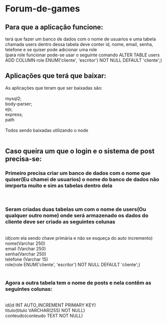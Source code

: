 # Forum-de-games

<h2>Para que a aplicação funcione:</h2> 

terá que fazer um banco de dados com o nome de usuarios e uma tabela chamada users dentro dessa tabela deve conter id, nome, email, senha, telefone e se quiser pode adicionar uma role
<br>
(para role funcionar pode-se usar o seguinte comando ALTER TABLE users ADD COLUMN role ENUM('cliente', 'escritor') NOT NULL DEFAULT 'cliente';)


<h2>Aplicações que terá que baixar:</h2>

As aplicações que teram que ser baixadas são:
<br>
<br>
mysql2;
<br>
body-parser;
<br>
ejs;
<br>
express;
<br>
path
<br>
<br>
Todos sendo baixadas utilizando o node
<br>
<br>
<h2>Caso queira um que o login e o sistema de post precisa-se:</h2>
<h3>Primeiro precisa criar um banco de dados com o nome que quiser(Eu chamei de usuarios) o nome do banco de dados não imrporta muito e sim as tabelas dentro dela</h3>
<br>
<h3>Seram criadas duas tabelas um com o nome de users(Ou qualquer outro nome) onde será armazenado os dados do cliente deve ser criado as seguintes colunas</h3>
<br>
id(com ela sendo chave primária e não se esqueça do auto incremento)
<br>
nome(Varchar 250)
<br>
email (Varchar 250)
<br>
senha(Varchar 250)
<br>
telefone (Varchar 15)
<br>
role(role ENUM('cliente', 'escritor') NOT NULL DEFAULT 'cliente';)
<br>
<br>
<h3>Agora a outra tabela tem o nome de posts e nela contêm as seguintes colunas:</h3>
<br>
id(id INT AUTO_INCREMENT PRIMARY KEY)
<br>
titulo(titulo VARCHAR(255) NOT NULL)
<br>
conteudo(conteudo TEXT NOT NULL)
<br>

